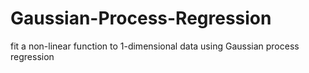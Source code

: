 # Gaussian-Process-Regression
fit a non-linear function to 1-dimensional data using Gaussian process regression
